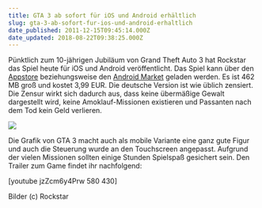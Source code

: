 ```yaml
---
title: GTA 3 ab sofort für iOS und Android erhältlich
slug: gta-3-ab-sofort-fur-ios-und-android-erhaltlich
date_published: 2011-12-15T09:45:14.000Z
date_updated: 2018-08-22T09:38:25.000Z
---
```


Pünktlich zum 10-jährigen Jubiläum von Grand Theft Auto 3 hat Rockstar das Spiel heute für iOS und Android veröffentlicht. Das Spiel kann über den[ Appstore](http://itunes.apple.com/de/app/grand-theft-auto-3-german/id487339330?mt=8) beziehungsweise den [Android Market](https://market.android.com/details?id=com.rockstar.gta3ger) geladen werden. Es ist 462 MB groß und kostet 3,99 EUR. Die deutsche Version ist wie üblich zensiert. Die Zensur wirkt sich dadurch aus, dass keine übermäßige Gewalt dargestellt wird, keine Amoklauf-Missionen existieren und Passanten nach dem Tod kein Geld verlieren.

[![](//picdump.thafaker.de/2011/12/gta3screen.png)](__GHOST_URL__/gta-3-ab-sofort-fur-ios-und-android-erhaltlich/gta3screen/)

Die Grafik von GTA 3 macht auch als mobile Variante eine ganz gute Figur und auch die Steuerung wurde an den Touchscreen angepasst. Aufgrund der vielen Missionen sollten einige Stunden Spielspaß gesichert sein. Den Trailer zum Game findet ihr nachfolgend:

[youtube jzZcm6y4Prw 580 430]

Bilder (c) Rockstar
